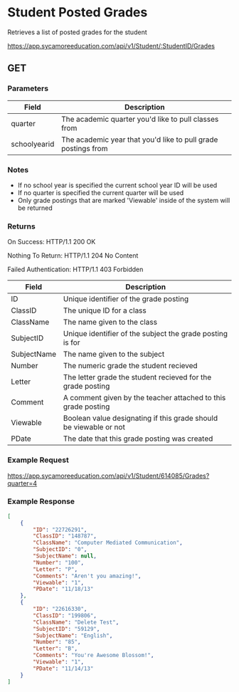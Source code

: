 # Student Posted Grades

Retrieves a list of posted grades for the student

https://app.sycamoreeducation.com/api/v1/Student/:StudentID/Grades

## GET

### Parameters

| Field | Description |
|-------|-------------|
| quarter | The academic quarter you'd like to pull classes from | 
| schoolyearid | The academic year that you'd like to pull grade postings from |

### Notes
- If no school year is specified the current school year ID will be used
- If no quarter is specified the current quarter will be used
- Only grade postings that are marked 'Viewable' inside of the system will be returned

### Returns

On Success: HTTP/1.1 200 OK

Nothing To Return: HTTP/1.1 204 No Content

Failed Authentication:  HTTP/1.1 403 Forbidden

| Field      | Description |
|------------|-------------|
| ID  | 	Unique identifier of the grade posting |
| ClassID  | 	The unique ID for a class |
| ClassName  | 	The name given to the class |
| SubjectID  | 	Unique identifier of the subject the grade posting is for |
| SubjectName  | 	The name given to the subject |
| Number  | 	The numeric grade the student recieved |
| Letter  | 	The letter grade the student recieved for the grade posting |
| Comment  | 	A comment given by the teacher attached to this grade posting |
| Viewable  | 	Boolean value designating if this grade should be viewable or not |
| PDate 	 | The date that this grade posting was created |

### Example Request

https://app.sycamoreeducation.com/api/v1/Student/614085/Grades?quarter=4

### Example Response
```json
[
    {
        "ID": "22726291",
        "ClassID": "148787",
        "ClassName": "Computer Mediated Communication",
        "SubjectID": "0",
        "SubjectName": null,
        "Number": "100",
        "Letter": "P",
        "Comments": "Aren't you amazing!",
        "Viewable": "1",
        "PDate": "11/18/13"
    },
    {
        "ID": "22616330",
        "ClassID": "199806",
        "ClassName": "Delete Test",
        "SubjectID": "59129",
        "SubjectName": "English",
        "Number": "85",
        "Letter": "B",
        "Comments": "You're Awesome Blossom!",
        "Viewable": "1",
        "PDate": "11/14/13"
    }
]
```
